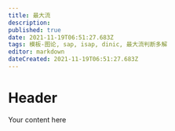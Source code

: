 ```yaml
---
title: 最大流
description: 
published: true
date: 2021-11-19T06:51:27.683Z
tags: 模板-图论, sap, isap, dinic, 最大流判断多解
editor: markdown
dateCreated: 2021-11-19T06:51:27.683Z
---
```


# Header
Your content here